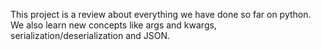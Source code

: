 This project is a review about everything we have done so far on python. We also learn new concepts like args and kwargs, serialization/deserialization and JSON.
